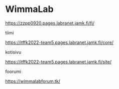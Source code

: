 # WimmaLab
https://zzpp0920.pages.labranet.jamk.fi/fi/



tiimi

https://itffk2022-team5.pages.labranet.jamk.fi/core/

kotisivu

https://itffk2022-team5.pages.labranet.jamk.fi/site/

foorumi

https://wimmalabforum.tk/



